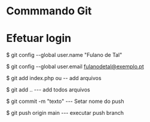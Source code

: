 # Commmando Git

 # Efetuar login
 $ git config --global user.name "Fulano de Tal" </p>
 $ git config --global user.email fulanodetal@exemplo.pt </p>


$ git add index.php  ou                        -- add arquivos  </p>
$ git add ..                                   --- add todos arquivos  </p>


$ git commit -m "texto"                        --- Setar nome do push </p>

$ git push origin main                         --- executar push branch </p>
